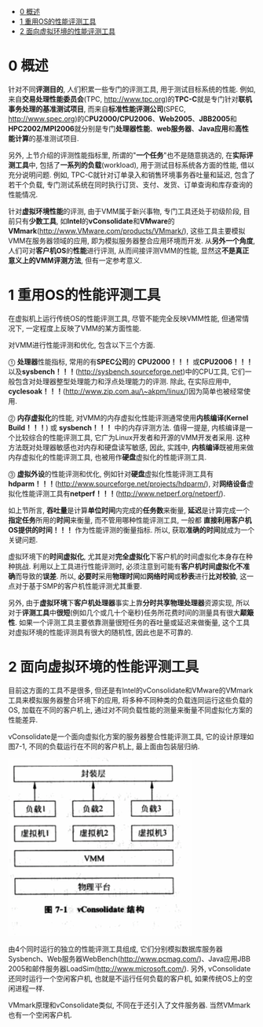 
<!-- @import "[TOC]" {cmd="toc" depthFrom=1 depthTo=6 orderedList=false} -->

<!-- code_chunk_output -->

* [0 概述](#0-概述)
* [1 重用OS的性能评测工具](#1-重用os的性能评测工具)
* [2 面向虚拟环境的性能评测工具](#2-面向虚拟环境的性能评测工具)

<!-- /code_chunk_output -->

# 0 概述

针对不同**评测目的**, 人们积累一些专门的评测工具, 用于测试目标系统的性能. 例如, 来自**交易处理性能委员会**(TPC, http://www.tpc.org)的**TPC\-C**就是专门针对**联机事务处理的基准测试项目**, 而来自**标准性能评测公司**(SPEC, http://www.spec.org)的C**PU2000/CPU2006**、**Web2005**、**JBB2005**和**HPC2002/MPI2006**就分别是专门**处理器性能**、**web服务器**、**Java应用**和**高性能计算**的基准测试项目.

另外, 上节介绍的评测性能指标里, 所谓的"**一个任务**"也不是随意挑选的, 在**实际评测工具**中, 包括了**一系列的负载**(workload), 用于测试目标系统各方面的性能, 借以充分说明问题. 例如, TPC\-C就针对订单录入和销售环境事务吞吐量和延迟, 包含了若干个负载, 专门测试系统在同时执行订货、支付、发货、订单查询和库存查询的性能情况.

针对**虚拟环境性能**的评测, 由于VMM属于新兴事物, 专门工具还处于初级阶段, 目前只有**少数工具**, 如**Intel**的**vConsolidate**和**VMware**的**VMmark**(http://www.VMware.com/products/VMmark/), 这些工具主要模拟VMM在服务器领域的应用, 即为模拟服务器整合应用环境而开发. 从**另外一个角度**, 人们可对**客户机OS**的**性能**进行评测, 从而间接评测VMM的性能, 显然这**不是真正意义上的VMM评测方法**, 但有一定参考意义.

# 1 重用OS的性能评测工具

在虚拟机上运行传统OS的性能评测工具, 尽管不能完全反映VMM性能, 但通常情况下, 一定程度上反映了VMM的某方面性能. 

对VMM进行性能评测和优化, 包含以下三个方面.

⓵ **处理器**性能指标, 常用的有**SPEC公司**的 **CPU2000！！！** 或**CPU2006！！！** 以及**sysbench！！！**(http://sysbench.sourceforge.net)中的CPU工具, 它们一般包含对处理器整型处理能力和浮点处理能力的评测. 除此, 在实际应用中, **cyclesoak！！！**(http://www.zip.com.au/\~akpm/linux/)因为简单也被经常使用.

⓶ **内存虚拟化**的性能, 对VMM的内存虚拟化性能评测通常使用**内核编译(Kernel Build！！！**) 或 **sysbench！！！** 中的内存评测方法. 值得一提是, 内核编译是一个比较综合的性能评测工具, 它广为Linux开发者和开源的VMM开发者采用. 这种方法既对处理器敏感也对内存和硬盘读写敏感, 因此, 实践中, **内核编译**既被用来做内存虚拟化的性能评测工具, 也被用作**硬盘**虚拟化的性能评测工具.

⓷ **虚拟外设**的性能评测和优化, 例如针对**硬盘**虚拟化性能评测工具有**hdparm！！！**(http://www.sourceforge.net/projects/hdparm/), 对**网络设备**虚拟化性能评测工具有**netperf！！！**(http://www.netperf.org/netperf/).

如上节所言, **吞吐量**是计算**单位时间**内完成的**任务数**来衡量, **延迟**是计算完成一个**指定任务**所用的**时间**来衡量, 而不管用哪种性能评测工具, 一般都 **直接利用客户机OS提供的时间！！！** 作为性能评测的衡量指标. 所以, 获取**准确的时间**就成为一个关键问题. 

虚拟环境下的**时间虚拟化**, 尤其是对**完全虚拟化**下客户机的时间虚拟化本身存在种种挑战. 利用以上工具进行性能评测时, 必须注意到可能有**客户机时间虚拟化不准确**而导致的**误差**. 所以, **必要时**采用**物理时间**如**网络时间**或**秒表**进行**比对校验**, 这一点对于基于SMP的客户机性能评测尤其重要. 

另外, 由于**虚拟环境**下**客户机处理器**事实上靠**分时共享物理处理器**资源实现, 所以对于**评测工具**中**很短**(例如几个或几十个毫秒)任务所花费时间的测量具有很大**颠簸性**. 如果一个评测工具主要依靠测量很短任务的吞吐量或延迟来做衡量, 这个工具对虚拟环境的性能评测具有很大的随机性, 因此也是不可靠的.

# 2 面向虚拟环境的性能评测工具

目前这方面的工具不是很多, 但还是有Intel的vConsolidate和VMware的VMmark工具来模拟服务器整合环境下的应用, 将多种不同种类的负载连同运行这些负载的OS, 加载在不同的客户机上, 通过对不同负载性能的测量来衡量不同虚拟化方案的性能差异.

vConsolidate是一个面向虚拟化方案的服务器整合性能评测工具, 它的设计原理如图7\-1, 不同的负载运行在不同的客户机上, 最上面由包装层归纳. 

![](./images/2019-04-17-14-34-33.png)

由4个同时运行的独立的性能评测工具组成, 它们分别模拟数据库服务器Sysbench、Web服务器WebBench(http://www.pcmag.com/)、Java应用JBB 2005和邮件服务器LoadSim(http://www.microsoft.com/). 另外, vConsolidate还同时运行一个空闲客户机, 也就是不运行任何负载的客户机, 如果传统OS上的空闲进程一样.

VMmark原理和vConsolidate类似, 不同在于还引入了文件服务器. 当然VMmark也有一个空闲客户机.